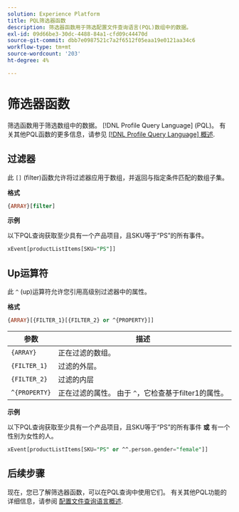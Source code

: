 ```yaml
---
solution: Experience Platform
title: PQL筛选器函数
description: 筛选器函数用于筛选配置文件查询语言(PQL)数组中的数据。
exl-id: 09d66be3-30dc-4488-84a1-cfd09c44470d
source-git-commit: dbb7e0987521c7a2f6512f05eaa19e0121aa34c6
workflow-type: tm+mt
source-wordcount: '203'
ht-degree: 4%

---
```


# 筛选器函数

筛选函数用于筛选数组中的数据。 [!DNL Profile Query Language] (PQL)。 有关其他PQL函数的更多信息，请参见 [[!DNL Profile Query Language] 概述](./overview.md).

## 过滤器

此 `[]` (filter)函数允许将过滤器应用于数组，并返回与指定条件匹配的数组子集。

**格式**

```sql
{ARRAY}[filter]
```

**示例**

以下PQL查询获取至少具有一个产品项目，且SKU等于“PS”的所有事件。

```sql
xEvent[productListItems[SKU="PS"]]
```

## Up运算符

此 `^` (up)运算符允许您引用高级别过滤器中的属性。

**格式**

```sql
{ARRAY}[{FILTER_1}[{FILTER_2} or ^{PROPERTY}]]
```

| 参数 | 描述 |
| -------- | ----------- |
| `{ARRAY}` | 正在过滤的数组。 |
| `{FILTER_1}` | 过滤的外层。 |
| `{FILTER_2}` | 过滤的内层 |
| `^{PROPERTY}` | 正在过滤的属性。 由于 `^`，它检查基于filter1的属性。 |

**示例**

以下PQL查询获取至少具有一个产品项目，且SKU等于“PS”的所有事件 **或** 有一个性别为女性的人。

```sql
xEvent[productListItems[SKU="PS" or ^^.person.gender="female"]]
```

## 后续步骤

现在，您已了解筛选器函数，可以在PQL查询中使用它们。 有关其他PQL功能的详细信息，请参阅 [配置文件查询语言概述](./overview.md).
